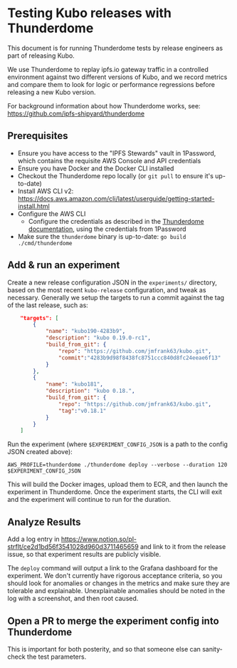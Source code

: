 # Testing Kubo releases with Thunderdome
This document is for running Thunderdome tests by release engineers as part of releasing Kubo.

We use Thunderdome to replay ipfs.io gateway traffic in a controlled environment against two different versions of Kubo, and we record metrics and compare them to look for logic or performance regressions before releasing a new Kubo version.

For background information about how Thunderdome works, see: https://github.com/ipfs-shipyard/thunderdome

## Prerequisites

* Ensure you have access to the "IPFS Stewards" vault in 1Password, which contains the requisite AWS Console and API credentials
* Ensure you have Docker and the Docker CLI installed
* Checkout the Thunderdome repo locally (or `git pull` to ensure it's up-to-date)
* Install AWS CLI v2: https://docs.aws.amazon.com/cli/latest/userguide/getting-started-install.html
* Configure the AWS CLI
  * Configure the credentials as described in the [Thunderdome documentation](https://github.com/ipfs-shipyard/thunderdome/blob/main/cmd/thunderdome/README.md#credentials), using the credentials from 1Password
* Make sure the `thunderdome` binary is up-to-date: `go build ./cmd/thunderdome`

## Add & run an experiment

Create a new release configuration JSON in the `experiments/` directory, based on the most recent `kubo-release` configuration, and tweak as necessary. Generally we setup the targets to run a commit against the tag of the last release, such as:

```json
	"targets": [
		{
			"name": "kubo190-4283b9",
			"description": "kubo 0.19.0-rc1",
			"build_from_git": {
				"repo": "https://github.com/jmfrank63/kubo.git",
				"commit":"4283b9d98f8438fc8751ccc840d8fc24eeae6f13"
			}
		},
		{
			"name": "kubo181",
			"description": "kubo 0.18.",
			"build_from_git": {
				"repo": "https://github.com/jmfrank63/kubo.git",
				"tag":"v0.18.1"
			}
		}
	]
```

Run the experiment (where `$EXPERIMENT_CONFIG_JSON` is a path to the config JSON created above):

```shell
AWS_PROFILE=thunderdome ./thunderdome deploy --verbose --duration 120 $EXPERIMENT_CONFIG_JSON
```

This will build the Docker images, upload them to ECR, and then launch the experiment in Thunderdome. Once the experiment starts, the CLI will exit and the experiment will continue to run for the duration.

## Analyze Results

Add a log entry in https://www.notion.so/pl-strflt/ce2d1bd56f3541028d960d3711465659 and link to it from the release issue, so that experiment results are publicly visible.

The `deploy` command will output a link to the Grafana dashboard for the experiment. We don't currently have rigorous acceptance criteria, so you should look for anomalies or changes in the metrics and make sure they are tolerable and explainable. Unexplainable anomalies should be noted in the log with a screenshot, and then root caused.


## Open a PR to merge the experiment config into Thunderdome

This is important for both posterity, and so that someone else can sanity-check the test parameters.
